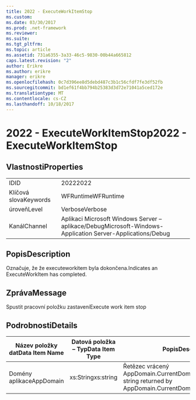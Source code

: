 ```yaml
---
title: 2022 - ExecuteWorkItemStop
ms.custom: 
ms.date: 03/30/2017
ms.prod: .net-framework
ms.reviewer: 
ms.suite: 
ms.tgt_pltfrm: 
ms.topic: article
ms.assetid: 731a6355-3a33-46c5-9830-00b44a665812
caps.latest.revision: "2"
author: Erikre
ms.author: erikre
manager: erikre
ms.openlocfilehash: 0c7d396ee8d5debd487c3b1c56cfdf7fe3df52fb
ms.sourcegitcommit: bd1ef61f4bb794b25383d3d72e71041a5ced172e
ms.translationtype: MT
ms.contentlocale: cs-CZ
ms.lasthandoff: 10/18/2017
---
```

# <a name="2022---executeworkitemstop"></a><span data-ttu-id="2d9da-102">2022 - ExecuteWorkItemStop</span><span class="sxs-lookup"><span data-stu-id="2d9da-102">2022 - ExecuteWorkItemStop</span></span>
## <a name="properties"></a><span data-ttu-id="2d9da-103">Vlastnosti</span><span class="sxs-lookup"><span data-stu-id="2d9da-103">Properties</span></span>  
  
|||  
|-|-|  
|<span data-ttu-id="2d9da-104">ID</span><span class="sxs-lookup"><span data-stu-id="2d9da-104">ID</span></span>|<span data-ttu-id="2d9da-105">2022</span><span class="sxs-lookup"><span data-stu-id="2d9da-105">2022</span></span>|  
|<span data-ttu-id="2d9da-106">Klíčová slova</span><span class="sxs-lookup"><span data-stu-id="2d9da-106">Keywords</span></span>|<span data-ttu-id="2d9da-107">WFRuntime</span><span class="sxs-lookup"><span data-stu-id="2d9da-107">WFRuntime</span></span>|  
|<span data-ttu-id="2d9da-108">úroveň</span><span class="sxs-lookup"><span data-stu-id="2d9da-108">Level</span></span>|<span data-ttu-id="2d9da-109">Verbose</span><span class="sxs-lookup"><span data-stu-id="2d9da-109">Verbose</span></span>|  
|<span data-ttu-id="2d9da-110">Kanál</span><span class="sxs-lookup"><span data-stu-id="2d9da-110">Channel</span></span>|<span data-ttu-id="2d9da-111">Aplikaci Microsoft Windows Server – aplikace/Debug</span><span class="sxs-lookup"><span data-stu-id="2d9da-111">Microsoft-Windows-Application Server-Applications/Debug</span></span>|  
  
## <a name="description"></a><span data-ttu-id="2d9da-112">Popis</span><span class="sxs-lookup"><span data-stu-id="2d9da-112">Description</span></span>  
 <span data-ttu-id="2d9da-113">Označuje, že že executeworkitem byla dokončena.</span><span class="sxs-lookup"><span data-stu-id="2d9da-113">Indicates an ExecuteWorkItem has completed.</span></span>  
  
## <a name="message"></a><span data-ttu-id="2d9da-114">Zpráva</span><span class="sxs-lookup"><span data-stu-id="2d9da-114">Message</span></span>  
 <span data-ttu-id="2d9da-115">Spustit pracovní položku zastavení</span><span class="sxs-lookup"><span data-stu-id="2d9da-115">Execute work item stop</span></span>  
  
## <a name="details"></a><span data-ttu-id="2d9da-116">Podrobnosti</span><span class="sxs-lookup"><span data-stu-id="2d9da-116">Details</span></span>  
  
|<span data-ttu-id="2d9da-117">Název položky dat</span><span class="sxs-lookup"><span data-stu-id="2d9da-117">Data Item Name</span></span>|<span data-ttu-id="2d9da-118">Datová položka – Typ</span><span class="sxs-lookup"><span data-stu-id="2d9da-118">Data Item Type</span></span>|<span data-ttu-id="2d9da-119">Popis</span><span class="sxs-lookup"><span data-stu-id="2d9da-119">Description</span></span>|  
|--------------------|--------------------|-----------------|  
|<span data-ttu-id="2d9da-120">Domény aplikace</span><span class="sxs-lookup"><span data-stu-id="2d9da-120">AppDomain</span></span>|<span data-ttu-id="2d9da-121">xs:String</span><span class="sxs-lookup"><span data-stu-id="2d9da-121">xs:string</span></span>|<span data-ttu-id="2d9da-122">Řetězec vrácený AppDomain.CurrentDomain.FriendlyName.</span><span class="sxs-lookup"><span data-stu-id="2d9da-122">The string returned by AppDomain.CurrentDomain.FriendlyName.</span></span>|
